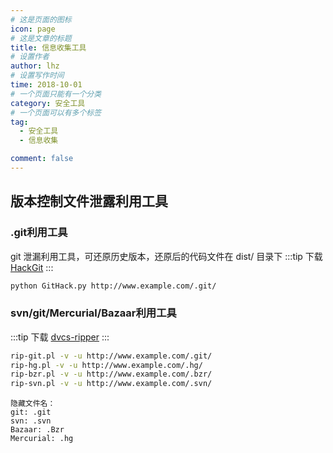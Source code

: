 ```yaml
---
# 这是页面的图标
icon: page
# 这是文章的标题
title: 信息收集工具
# 设置作者
author: lhz
# 设置写作时间
time: 2018-10-01
# 一个页面只能有一个分类
category: 安全工具
# 一个页面可以有多个标签
tag:
  - 安全工具
  - 信息收集

comment: false
---
```

## 版本控制文件泄露利用工具
  ### .git利用工具
  git 泄漏利用工具，可还原历史版本，还原后的代码文件在 dist/ 目录下
  :::tip 下载
  [HackGit](https://github.com/BugScanTeam/GitHack)
  :::

  ```bash
  python GitHack.py http://www.example.com/.git/
  ```


### svn/git/Mercurial/Bazaar利用工具
  :::tip 下载
  [dvcs-ripper](https://github.com/kost/dvcs-ripper)
  :::
  ```bash
  rip-git.pl -v -u http://www.example.com/.git/
  rip-hg.pl -v -u http://www.example.com/.hg/
  rip-bzr.pl -v -u http://www.example.com/.bzr/
  rip-svn.pl -v -u http://www.example.com/.svn/
  ```
  ```
  隐藏文件名：
  git: .git  
  svn: .svn
  Bazaar: .Bzr  
  Mercurial: .hg
  ```
